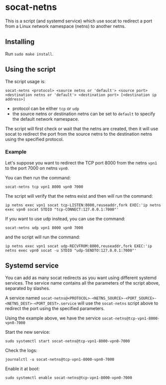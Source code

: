 # socat-netns

This is a script (and systemd service) which use socat to redirect a port
from a Linux network namespace (netns) to another netns.

## Installing

Run `sudo make install`.

## Using the script

The script usage is:

    socat-netns <protocol> <source netns or 'default'> <source port> <destination netns or 'default'> <destination port> [<destination ip address>]

- protocol can be either `tcp` or `udp`
- the source netns or destination netns can be set to `default` to specify the default network namespace.

The script will first check or wait that the netns are created, then it will use socat to redirect the port
from the source netns to the destination netns using the specified protocol.

### Example

Let's suppose you want to redirect the TCP port 8000 from the netns `vpn1` to the port 7000 on netns `vpn0`.

You can then run the command:

    socat-netns tcp vpn1 8000 vpn0 7000

The script will verify that the netns exist and then will run the command:

    ip netns exec vpn1 socat tcp-LISTEN:8000,reuseaddr,fork EXEC:'ip netns exec vpn0 socat STDIO "tcp-CONNECT:127.0.0.1:7000"'

If you want to use udp instead, you can use the command:

    socat-netns udp vpn1 8000 vpn0 7000

and the script will run the command:

    ip netns exec vpn1 socat udp-RECVFROM:8000,reuseaddr,fork EXEC:'ip netns exec vpn0 socat -u STDIO "udp-SENDTO:127.0.0.1:7000"'

## Systemd service

You can add as many socat redirects as you want using different systemd services.
The service name contains all the parameters of the script above, separated by slashes.

A service named
`socat-netns@<PROTOCOL>-<NETNS_SOURCE>-<PORT_SOURCE>-<NETNS_DEST>-<PORT_DEST>.service`
will use the `socat-netns` script above to redirect the port using the specified parameters.

Using the example above, we have the service `socat-netns@tcp-vpn1-8000-vpn0-7000`

Start the new service:

    sudo systemctl start socat-netns@tcp-vpn1-8000-vpn0-7000

Check the logs:

    journalctl -u socat-netns@tcp-vpn1-8000-vpn0-7000

Enable it at boot:

    sudo systemctl enable socat-netns@tcp-vpn1-8000-vpn0-7000
